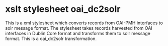 # xslt stylesheet oai_dc2solr 
This is a xml stylesheet which converts records from OAI-PMH interfaces to solr message format. The stylesheet takes records harvested from OAI interfaces
in Dublin Core format and transforms them to solr message format. This is a oai_dc2solr transformation.



